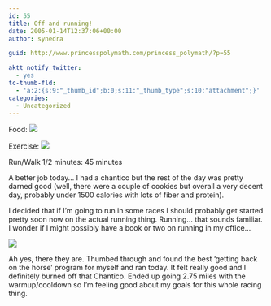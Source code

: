 ```yaml
---
id: 55
title: Off and running!
date: 2005-01-14T12:37:06+00:00
author: synedra

guid: http://www.princesspolymath.com/princess_polymath/?p=55

aktt_notify_twitter:
  - yes
tc-thumb-fld:
  - 'a:2:{s:9:"_thumb_id";b:0;s:11:"_thumb_type";s:10:"attachment";}'
categories:
  - Uncategorized
---
```

Food: ![](http://fitness.domestigirl.com/images/stars_3_40.gif)
  
Exercise: ![](http://fitness.domestigirl.com/images/stars_3_50.gif)
  
Run/Walk 1/2 minutes: 45 minutes
  
A better job today&#8230; I had a chantico but the rest of the day was pretty darned good (well, there were a couple of cookies but overall a very decent day, probably under 1500 calories with lots of fiber and protein).
  
I decided that if I&#8217;m going to run in some races I should probably get started pretty soon now on the actual running thing. Running&#8230; that sounds familiar. I wonder if I might possibly have a book or two on running in my office&#8230;
  
![](http://fitness.domestigirl.com/images/runbooks.jpg)
  
Ah yes, there they are. Thumbed through and found the best &#8216;getting back on the horse&#8217; program for myself and ran today. It felt really good and I definitely burned off that Chantico. Ended up going 2.75 miles with the warmup/cooldown so I&#8217;m feeling good about my goals for this whole racing thing.
